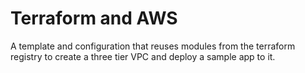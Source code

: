 # Terraform and AWS

A template and configuration that reuses modules from the terraform registry to
create a three tier VPC and deploy a sample app to it.
